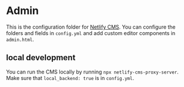 # Admin

This is the configuration folder for [Netlify CMS](https://www.netlifycms.org/docs/intro/). You can configure the folders and fields in `config.yml` and add custom editor components in `admin.html`.

## local development

You can run the CMS locally by running `npx netlify-cms-proxy-server`. Make sure that `local_backend: true` is in `config.yml`.
